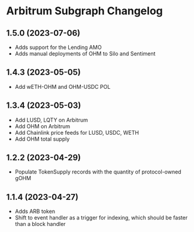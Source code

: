 # Arbitrum Subgraph Changelog

## 1.5.0 (2023-07-06)

- Adds support for the Lending AMO
- Adds manual deployments of OHM to Silo and Sentiment

## 1.4.3 (2023-05-05)

- Add wETH-OHM and OHM-USDC POL

## 1.3.4 (2023-05-03)

- Add LUSD, LQTY on Arbitrum
- Add OHM on Arbitrum
- Add Chainlink price feeds for LUSD, USDC, WETH
- Add OHM total supply

## 1.2.2 (2023-04-29)

- Populate TokenSupply records with the quantity of protocol-owned gOHM

## 1.1.4 (2023-04-27)

- Adds ARB token
- Shift to event handler as a trigger for indexing, which should be faster than a block handler
